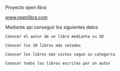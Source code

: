 Proyecto open libra

www.openlibra.com

Mediante api conseguir los siguientes datos


    Conocer el autor de un libro mediante su ID

    Conocer los 10 libros más votados

    Conocer los libros más vistos segun su categoria

    Conocer todos los libros escritos por un autor
